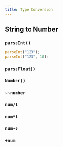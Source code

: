 ```yaml
---
title: Type Conversion
---
```


## String to Number

### `parseInt()`

```javascript
parseInt("123");
parseInt("123", 10);
```

### `parseFloat()`

### `Number()`

### `~~number`

### `num/1`

### `num*1`

### `num-0`

### `+num`
